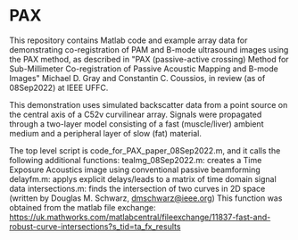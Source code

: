 # PAX
This repository contains Matlab code and example array data for demonstrating co-registration of PAM and B-mode ultrasound images using the PAX method, as described in "PAX (passive-active crossing) Method for Sub-Millimeter Co-registration of Passive Acoustic Mapping and B-mode Images"
Michael D. Gray and Constantin C. Coussios, in review (as of 08Sep2022) at IEEE UFFC.

This demonstration uses simulated backscatter data from a point source on the central axis of a C52v curvilinear array.
Signals were propagated through a two-layer model consisting of a fast (muscle/liver) ambient medium and a peripheral layer of slow (fat) material.

The top level script is code_for_PAX_paper_08Sep2022.m, and it calls the following additional functions:
  teaImg_08Sep2022.m: creates a Time Exposure Acoustics image using conventional passive beamforming
  delayfm.m:          applys explicit delays/leads to a matrix of time domain signal data
  intersections.m:    finds the intersection of two curves in 2D space (written by Douglas M. Schwarz, dmschwarz@ieee.org)
                      This function was obtained from the matlab file exchange:
                      https://uk.mathworks.com/matlabcentral/fileexchange/11837-fast-and-robust-curve-intersections?s_tid=ta_fx_results
